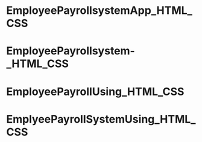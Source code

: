 # EmployeePayrollsystemApp_HTML_CSS
# EmployeePayrollsystem-_HTML_CSS
# EmployeePayrollUsing_HTML_CSS
# EmplyeePayrollSystemUsing_HTML_CSS
